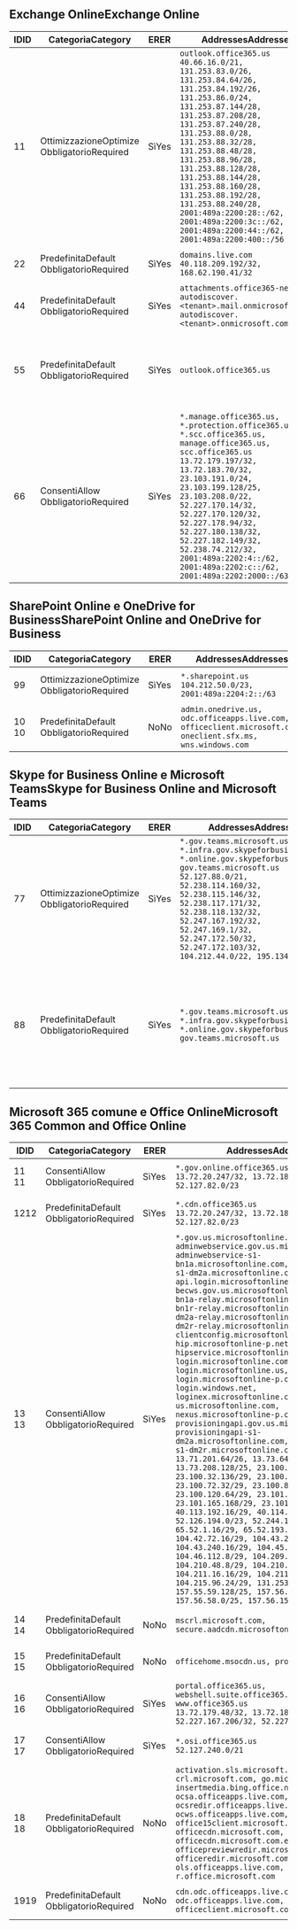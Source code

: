 <!--THIS FILE IS AUTOMATICALLY GENERATED. MANUAL CHANGES WILL BE OVERWRITTEN.-->
<!--Please contact the Office 365 Endpoints team with any questions.-->
<!--USGovGCCHigh endpoints version 2019010700-->
<!--File generated 2019-01-07 11:00:18.7418-->

## <a name="exchange-online"></a><span data-ttu-id="a23a5-101">Exchange Online</span><span class="sxs-lookup"><span data-stu-id="a23a5-101">Exchange Online</span></span>

<span data-ttu-id="a23a5-102">ID</span><span class="sxs-lookup"><span data-stu-id="a23a5-102">ID</span></span> | <span data-ttu-id="a23a5-103">Categoria</span><span class="sxs-lookup"><span data-stu-id="a23a5-103">Category</span></span> | <span data-ttu-id="a23a5-104">ER</span><span class="sxs-lookup"><span data-stu-id="a23a5-104">ER</span></span> | <span data-ttu-id="a23a5-105">Addresses</span><span class="sxs-lookup"><span data-stu-id="a23a5-105">Addresses</span></span> | <span data-ttu-id="a23a5-106">Porte</span><span class="sxs-lookup"><span data-stu-id="a23a5-106">Ports</span></span>
-- | -------------------- | --- | ------------------------------------------------------------------------------------------------------------------------------------------------------------------------------------------------------------------------------------------------------------------------------------------------------------------------------------------------------------------------------------------------------------------------------------------------ | -------------------------------
<span data-ttu-id="a23a5-107">1</span><span class="sxs-lookup"><span data-stu-id="a23a5-107">1</span></span> | <span data-ttu-id="a23a5-108">Ottimizzazione</span><span class="sxs-lookup"><span data-stu-id="a23a5-108">Optimize</span></span><BR><span data-ttu-id="a23a5-109">Obbligatorio</span><span class="sxs-lookup"><span data-stu-id="a23a5-109">Required</span></span> | <span data-ttu-id="a23a5-110">Sì</span><span class="sxs-lookup"><span data-stu-id="a23a5-110">Yes</span></span> | `outlook.office365.us`<BR>`40.66.16.0/21, 131.253.83.0/26, 131.253.84.64/26, 131.253.84.192/26, 131.253.86.0/24, 131.253.87.144/28, 131.253.87.208/28, 131.253.87.240/28, 131.253.88.0/28, 131.253.88.32/28, 131.253.88.48/28, 131.253.88.96/28, 131.253.88.128/28, 131.253.88.144/28, 131.253.88.160/28, 131.253.88.192/28, 131.253.88.240/28, 2001:489a:2200:28::/62, 2001:489a:2200:3c::/62, 2001:489a:2200:44::/62, 2001:489a:2200:400::/56` | <span data-ttu-id="a23a5-111">**TCP:** 443, 80</span><span class="sxs-lookup"><span data-stu-id="a23a5-111">**TCP:** 443, 80</span></span>
<span data-ttu-id="a23a5-112">2</span><span class="sxs-lookup"><span data-stu-id="a23a5-112">2</span></span> | <span data-ttu-id="a23a5-113">Predefinita</span><span class="sxs-lookup"><span data-stu-id="a23a5-113">Default</span></span><BR><span data-ttu-id="a23a5-114">Obbligatorio</span><span class="sxs-lookup"><span data-stu-id="a23a5-114">Required</span></span> | <span data-ttu-id="a23a5-115">Sì</span><span class="sxs-lookup"><span data-stu-id="a23a5-115">Yes</span></span> | `domains.live.com`<BR>`40.118.209.192/32, 168.62.190.41/32` | <span data-ttu-id="a23a5-116">**TCP:** 443, 80</span><span class="sxs-lookup"><span data-stu-id="a23a5-116">**TCP:** 443, 80</span></span>
<span data-ttu-id="a23a5-117">4</span><span class="sxs-lookup"><span data-stu-id="a23a5-117">4</span></span> | <span data-ttu-id="a23a5-118">Predefinita</span><span class="sxs-lookup"><span data-stu-id="a23a5-118">Default</span></span><BR><span data-ttu-id="a23a5-119">Obbligatorio</span><span class="sxs-lookup"><span data-stu-id="a23a5-119">Required</span></span> | <span data-ttu-id="a23a5-120">Sì</span><span class="sxs-lookup"><span data-stu-id="a23a5-120">Yes</span></span> | `attachments.office365-net.us, autodiscover.<tenant>.mail.onmicrosoft.com, autodiscover.<tenant>.onmicrosoft.com` | <span data-ttu-id="a23a5-121">**TCP:** 443, 80</span><span class="sxs-lookup"><span data-stu-id="a23a5-121">**TCP:** 443, 80</span></span>
<span data-ttu-id="a23a5-122">5</span><span class="sxs-lookup"><span data-stu-id="a23a5-122">5</span></span> | <span data-ttu-id="a23a5-123">Predefinita</span><span class="sxs-lookup"><span data-stu-id="a23a5-123">Default</span></span><BR><span data-ttu-id="a23a5-124">Obbligatorio</span><span class="sxs-lookup"><span data-stu-id="a23a5-124">Required</span></span> | <span data-ttu-id="a23a5-125">Sì</span><span class="sxs-lookup"><span data-stu-id="a23a5-125">Yes</span></span> | `outlook.office365.us` | <span data-ttu-id="a23a5-126">**TCP:** 143, 25, 587, 993, 995</span><span class="sxs-lookup"><span data-stu-id="a23a5-126">**TCP:** 143, 25, 587, 993, 995</span></span>
<span data-ttu-id="a23a5-127">6</span><span class="sxs-lookup"><span data-stu-id="a23a5-127">6</span></span> | <span data-ttu-id="a23a5-128">Consenti</span><span class="sxs-lookup"><span data-stu-id="a23a5-128">Allow</span></span><BR><span data-ttu-id="a23a5-129">Obbligatorio</span><span class="sxs-lookup"><span data-stu-id="a23a5-129">Required</span></span> | <span data-ttu-id="a23a5-130">Sì</span><span class="sxs-lookup"><span data-stu-id="a23a5-130">Yes</span></span> | `*.manage.office365.us, *.protection.office365.us, *.scc.office365.us, manage.office365.us, scc.office365.us`<BR>`13.72.179.197/32, 13.72.183.70/32, 23.103.191.0/24, 23.103.199.128/25, 23.103.208.0/22, 52.227.170.14/32, 52.227.170.120/32, 52.227.178.94/32, 52.227.180.138/32, 52.227.182.149/32, 52.238.74.212/32, 2001:489a:2202:4::/62, 2001:489a:2202:c::/62, 2001:489a:2202:2000::/63` | <span data-ttu-id="a23a5-131">**TCP:** 25, 443</span><span class="sxs-lookup"><span data-stu-id="a23a5-131">**TCP:** 25, 443</span></span>

## <a name="sharepoint-online-and-onedrive-for-business"></a><span data-ttu-id="a23a5-132">SharePoint Online e OneDrive for Business</span><span class="sxs-lookup"><span data-stu-id="a23a5-132">SharePoint Online and OneDrive for Business</span></span>

<span data-ttu-id="a23a5-133">ID</span><span class="sxs-lookup"><span data-stu-id="a23a5-133">ID</span></span> | <span data-ttu-id="a23a5-134">Categoria</span><span class="sxs-lookup"><span data-stu-id="a23a5-134">Category</span></span> | <span data-ttu-id="a23a5-135">ER</span><span class="sxs-lookup"><span data-stu-id="a23a5-135">ER</span></span> | <span data-ttu-id="a23a5-136">Addresses</span><span class="sxs-lookup"><span data-stu-id="a23a5-136">Addresses</span></span> | <span data-ttu-id="a23a5-137">Porte</span><span class="sxs-lookup"><span data-stu-id="a23a5-137">Ports</span></span>
-- | -------------------- | --- | ----------------------------------------------------------------------------------------------------------- | ----------------
<span data-ttu-id="a23a5-138">9</span><span class="sxs-lookup"><span data-stu-id="a23a5-138">9</span></span> | <span data-ttu-id="a23a5-139">Ottimizzazione</span><span class="sxs-lookup"><span data-stu-id="a23a5-139">Optimize</span></span><BR><span data-ttu-id="a23a5-140">Obbligatorio</span><span class="sxs-lookup"><span data-stu-id="a23a5-140">Required</span></span> | <span data-ttu-id="a23a5-141">Sì</span><span class="sxs-lookup"><span data-stu-id="a23a5-141">Yes</span></span> | `*.sharepoint.us`<BR>`104.212.50.0/23, 2001:489a:2204:2::/63` | <span data-ttu-id="a23a5-142">**TCP:** 443, 80</span><span class="sxs-lookup"><span data-stu-id="a23a5-142">**TCP:** 443, 80</span></span>
<span data-ttu-id="a23a5-143">10 </span><span class="sxs-lookup"><span data-stu-id="a23a5-143">10</span></span> | <span data-ttu-id="a23a5-144">Predefinita</span><span class="sxs-lookup"><span data-stu-id="a23a5-144">Default</span></span><BR><span data-ttu-id="a23a5-145">Obbligatorio</span><span class="sxs-lookup"><span data-stu-id="a23a5-145">Required</span></span> | <span data-ttu-id="a23a5-146">No</span><span class="sxs-lookup"><span data-stu-id="a23a5-146">No</span></span> | `admin.onedrive.us, odc.officeapps.live.com, officeclient.microsoft.com, oneclient.sfx.ms, wns.windows.com` | <span data-ttu-id="a23a5-147">**TCP:** 443, 80</span><span class="sxs-lookup"><span data-stu-id="a23a5-147">**TCP:** 443, 80</span></span>

## <a name="skype-for-business-online-and-microsoft-teams"></a><span data-ttu-id="a23a5-148">Skype for Business Online e Microsoft Teams</span><span class="sxs-lookup"><span data-stu-id="a23a5-148">Skype for Business Online and Microsoft Teams</span></span>

<span data-ttu-id="a23a5-149">ID</span><span class="sxs-lookup"><span data-stu-id="a23a5-149">ID</span></span> | <span data-ttu-id="a23a5-150">Categoria</span><span class="sxs-lookup"><span data-stu-id="a23a5-150">Category</span></span> | <span data-ttu-id="a23a5-151">ER</span><span class="sxs-lookup"><span data-stu-id="a23a5-151">ER</span></span> | <span data-ttu-id="a23a5-152">Addresses</span><span class="sxs-lookup"><span data-stu-id="a23a5-152">Addresses</span></span> | <span data-ttu-id="a23a5-153">Porte</span><span class="sxs-lookup"><span data-stu-id="a23a5-153">Ports</span></span>
-- | -------------------- | --- | --------------------------------------------------------------------------------------------------------------------------------------------------------------------------------------------------------------------------------------------------------------------------------------------------------------------------------- | --------------------------------------------------
<span data-ttu-id="a23a5-154">7</span><span class="sxs-lookup"><span data-stu-id="a23a5-154">7</span></span> | <span data-ttu-id="a23a5-155">Ottimizzazione</span><span class="sxs-lookup"><span data-stu-id="a23a5-155">Optimize</span></span><BR><span data-ttu-id="a23a5-156">Obbligatorio</span><span class="sxs-lookup"><span data-stu-id="a23a5-156">Required</span></span> | <span data-ttu-id="a23a5-157">Sì</span><span class="sxs-lookup"><span data-stu-id="a23a5-157">Yes</span></span> | `*.gov.teams.microsoft.us, *.infra.gov.skypeforbusiness.us, *.online.gov.skypeforbusiness.us, gov.teams.microsoft.us`<BR>`52.127.88.0/21, 52.238.114.160/32, 52.238.115.146/32, 52.238.117.171/32, 52.238.118.132/32, 52.247.167.192/32, 52.247.169.1/32, 52.247.172.50/32, 52.247.172.103/32, 104.212.44.0/22, 195.134.228.0/22` | <span data-ttu-id="a23a5-158">**TCP:** 443, 80</span><span class="sxs-lookup"><span data-stu-id="a23a5-158">**TCP:** 443, 80</span></span><BR><span data-ttu-id="a23a5-159">**UDP:** 3478</span><span class="sxs-lookup"><span data-stu-id="a23a5-159">**UDP:** 3478</span></span>
<span data-ttu-id="a23a5-160">8</span><span class="sxs-lookup"><span data-stu-id="a23a5-160">8</span></span> | <span data-ttu-id="a23a5-161">Predefinita</span><span class="sxs-lookup"><span data-stu-id="a23a5-161">Default</span></span><BR><span data-ttu-id="a23a5-162">Obbligatorio</span><span class="sxs-lookup"><span data-stu-id="a23a5-162">Required</span></span> | <span data-ttu-id="a23a5-163">Sì</span><span class="sxs-lookup"><span data-stu-id="a23a5-163">Yes</span></span> | `*.gov.teams.microsoft.us, *.infra.gov.skypeforbusiness.us, *.online.gov.skypeforbusiness.us, gov.teams.microsoft.us` | <span data-ttu-id="a23a5-164">**TCP:** 5061, 50000-59999</span><span class="sxs-lookup"><span data-stu-id="a23a5-164">**TCP:** 5061, 50000-59999</span></span><BR><span data-ttu-id="a23a5-165">**UDP:** 50000-59999</span><span class="sxs-lookup"><span data-stu-id="a23a5-165">**UDP:** 50000-59999</span></span>

## <a name="microsoft-365-common-and-office-online"></a><span data-ttu-id="a23a5-166">Microsoft 365 comune e Office Online</span><span class="sxs-lookup"><span data-stu-id="a23a5-166">Microsoft 365 Common and Office Online</span></span>

<span data-ttu-id="a23a5-167">ID</span><span class="sxs-lookup"><span data-stu-id="a23a5-167">ID</span></span> | <span data-ttu-id="a23a5-168">Categoria</span><span class="sxs-lookup"><span data-stu-id="a23a5-168">Category</span></span> | <span data-ttu-id="a23a5-169">ER</span><span class="sxs-lookup"><span data-stu-id="a23a5-169">ER</span></span> | <span data-ttu-id="a23a5-170">Addresses</span><span class="sxs-lookup"><span data-stu-id="a23a5-170">Addresses</span></span> | <span data-ttu-id="a23a5-171">Porte</span><span class="sxs-lookup"><span data-stu-id="a23a5-171">Ports</span></span>
-- | ------------------- | --- | ------------------------------------------------------------------------------------------------------------------------------------------------------------------------------------------------------------------------------------------------------------------------------------------------------------------------------------------------------------------------------------------------------------------------------------------------------------------------------------------------------------------------------------------------------------------------------------------------------------------------------------------------------------------------------------------------------------------------------------------------------------------------------------------------------------------------------------------------------------------------------------------------------------------------------------------------------------------------------------------------------------------------------------------------------------------------------------------------------------------------------------------------------------------------------------------------------------------------------------------------------------------------------------------------------------------------------------------------------------------------------------------------------------------------------------------------------------------ | ----------------
<span data-ttu-id="a23a5-172">11 </span><span class="sxs-lookup"><span data-stu-id="a23a5-172">11</span></span> | <span data-ttu-id="a23a5-173">Consenti</span><span class="sxs-lookup"><span data-stu-id="a23a5-173">Allow</span></span><BR><span data-ttu-id="a23a5-174">Obbligatorio</span><span class="sxs-lookup"><span data-stu-id="a23a5-174">Required</span></span> | <span data-ttu-id="a23a5-175">Sì</span><span class="sxs-lookup"><span data-stu-id="a23a5-175">Yes</span></span> | `*.gov.online.office365.us`<BR>`13.72.20.247/32, 13.72.185.126/32, 52.127.82.0/23` | <span data-ttu-id="a23a5-176">**TCP:** 443</span><span class="sxs-lookup"><span data-stu-id="a23a5-176">**TCP:** 443</span></span>
<span data-ttu-id="a23a5-177">12</span><span class="sxs-lookup"><span data-stu-id="a23a5-177">12</span></span> | <span data-ttu-id="a23a5-178">Predefinita</span><span class="sxs-lookup"><span data-stu-id="a23a5-178">Default</span></span><BR><span data-ttu-id="a23a5-179">Obbligatorio</span><span class="sxs-lookup"><span data-stu-id="a23a5-179">Required</span></span> | <span data-ttu-id="a23a5-180">Sì</span><span class="sxs-lookup"><span data-stu-id="a23a5-180">Yes</span></span> | `*.cdn.office365.us`<BR>`13.72.20.247/32, 13.72.185.126/32, 52.127.82.0/23` | <span data-ttu-id="a23a5-181">**TCP:** 443</span><span class="sxs-lookup"><span data-stu-id="a23a5-181">**TCP:** 443</span></span>
<span data-ttu-id="a23a5-182">13 </span><span class="sxs-lookup"><span data-stu-id="a23a5-182">13</span></span> | <span data-ttu-id="a23a5-183">Consenti</span><span class="sxs-lookup"><span data-stu-id="a23a5-183">Allow</span></span><BR><span data-ttu-id="a23a5-184">Obbligatorio</span><span class="sxs-lookup"><span data-stu-id="a23a5-184">Required</span></span> | <span data-ttu-id="a23a5-185">Sì</span><span class="sxs-lookup"><span data-stu-id="a23a5-185">Yes</span></span> | `*.gov.us.microsoftonline.com, adminwebservice.gov.us.microsoftonline.com, adminwebservice-s1-bn1a.microsoftonline.com, adminwebservice-s1-dm2a.microsoftonline.com, api.login.microsoftonline.com, becws.gov.us.microsoftonline.com, bws-s1-bn1a-relay.microsoftonline.com, bws-s1-bn1r-relay.microsoftonline.com, bws-s1-dm2a-relay.microsoftonline.com, bws-s1-dm2r-relay.microsoftonline.com, clientconfig.microsoftonline-p.net, hip.microsoftonline-p.net, hipservice.microsoftonline.com, login.microsoftonline.com, login.microsoftonline.us, login.microsoftonline-p.com, login.windows.net, loginex.microsoftonline.com, login-us.microsoftonline.com, nexus.microsoftonline-p.com, provisioningapi.gov.us.microsoftonline.com, provisioningapi-s1-dm2a.microsoftonline.com, provisioningapi-s1-dm2r.microsoftonline.com`<BR>`13.71.201.64/26, 13.73.64.64/26, 13.73.208.128/25, 23.100.16.168/29, 23.100.32.136/29, 23.100.64.24/29, 23.100.72.32/29, 23.100.80.64/29, 23.100.120.64/29, 23.101.144.136/29, 23.101.165.168/29, 23.101.181.128/29, 40.113.192.16/29, 40.114.120.16/29, 52.126.194.0/23, 52.244.120.128/25, 65.52.1.16/29, 65.52.193.136/29, 104.42.72.16/29, 104.43.208.16/29, 104.43.240.16/29, 104.45.208.104/29, 104.46.112.8/29, 104.209.144.16/29, 104.210.48.8/29, 104.210.208.16/29, 104.211.16.16/29, 104.211.48.16/29, 104.215.96.24/29, 131.253.120.0/24, 157.55.59.128/25, 157.56.53.128/25, 157.56.58.0/25, 157.56.151.0/25` | <span data-ttu-id="a23a5-186">**TCP:** 443</span><span class="sxs-lookup"><span data-stu-id="a23a5-186">**TCP:** 443</span></span>
<span data-ttu-id="a23a5-187">14 </span><span class="sxs-lookup"><span data-stu-id="a23a5-187">14</span></span> | <span data-ttu-id="a23a5-188">Predefinita</span><span class="sxs-lookup"><span data-stu-id="a23a5-188">Default</span></span><BR><span data-ttu-id="a23a5-189">Obbligatorio</span><span class="sxs-lookup"><span data-stu-id="a23a5-189">Required</span></span> | <span data-ttu-id="a23a5-190">No</span><span class="sxs-lookup"><span data-stu-id="a23a5-190">No</span></span> | `mscrl.microsoft.com, secure.aadcdn.microsoftonline-p.com` | <span data-ttu-id="a23a5-191">**TCP:** 443</span><span class="sxs-lookup"><span data-stu-id="a23a5-191">**TCP:** 443</span></span>
<span data-ttu-id="a23a5-192">15 </span><span class="sxs-lookup"><span data-stu-id="a23a5-192">15</span></span> | <span data-ttu-id="a23a5-193">Predefinita</span><span class="sxs-lookup"><span data-stu-id="a23a5-193">Default</span></span><BR><span data-ttu-id="a23a5-194">Obbligatorio</span><span class="sxs-lookup"><span data-stu-id="a23a5-194">Required</span></span> | <span data-ttu-id="a23a5-195">No</span><span class="sxs-lookup"><span data-stu-id="a23a5-195">No</span></span> | `officehome.msocdn.us, prod.msocdn.us` | <span data-ttu-id="a23a5-196">**TCP:** 443, 80</span><span class="sxs-lookup"><span data-stu-id="a23a5-196">**TCP:** 443, 80</span></span>
<span data-ttu-id="a23a5-197">16 </span><span class="sxs-lookup"><span data-stu-id="a23a5-197">16</span></span> | <span data-ttu-id="a23a5-198">Consenti</span><span class="sxs-lookup"><span data-stu-id="a23a5-198">Allow</span></span><BR><span data-ttu-id="a23a5-199">Obbligatorio</span><span class="sxs-lookup"><span data-stu-id="a23a5-199">Required</span></span> | <span data-ttu-id="a23a5-200">Sì</span><span class="sxs-lookup"><span data-stu-id="a23a5-200">Yes</span></span> | `portal.office365.us, webshell.suite.office365.us, www.office365.us`<BR>`13.72.179.48/32, 13.72.188.8/32, 52.227.167.206/32, 52.227.170.242/32` | <span data-ttu-id="a23a5-201">**TCP:** 443, 80</span><span class="sxs-lookup"><span data-stu-id="a23a5-201">**TCP:** 443, 80</span></span>
<span data-ttu-id="a23a5-202">17 </span><span class="sxs-lookup"><span data-stu-id="a23a5-202">17</span></span> | <span data-ttu-id="a23a5-203">Consenti</span><span class="sxs-lookup"><span data-stu-id="a23a5-203">Allow</span></span><BR><span data-ttu-id="a23a5-204">Obbligatorio</span><span class="sxs-lookup"><span data-stu-id="a23a5-204">Required</span></span> | <span data-ttu-id="a23a5-205">Sì</span><span class="sxs-lookup"><span data-stu-id="a23a5-205">Yes</span></span> | `*.osi.office365.us`<BR>`52.127.240.0/21` | <span data-ttu-id="a23a5-206">**TCP:** 443</span><span class="sxs-lookup"><span data-stu-id="a23a5-206">**TCP:** 443</span></span>
<span data-ttu-id="a23a5-207">18 </span><span class="sxs-lookup"><span data-stu-id="a23a5-207">18</span></span> | <span data-ttu-id="a23a5-208">Predefinita</span><span class="sxs-lookup"><span data-stu-id="a23a5-208">Default</span></span><BR><span data-ttu-id="a23a5-209">Obbligatorio</span><span class="sxs-lookup"><span data-stu-id="a23a5-209">Required</span></span> | <span data-ttu-id="a23a5-210">No</span><span class="sxs-lookup"><span data-stu-id="a23a5-210">No</span></span> | `activation.sls.microsoft.com, crl.microsoft.com, go.microsoft.com, insertmedia.bing.office.net, ocsa.officeapps.live.com, ocsredir.officeapps.live.com, ocws.officeapps.live.com, office15client.microsoft.com, officecdn.microsoft.com, officecdn.microsoft.com.edgesuite.net, officepreviewredir.microsoft.com, officeredir.microsoft.com, ols.officeapps.live.com, r.office.microsoft.com` | <span data-ttu-id="a23a5-211">**TCP:** 443, 80</span><span class="sxs-lookup"><span data-stu-id="a23a5-211">**TCP:** 443, 80</span></span>
<span data-ttu-id="a23a5-212">19</span><span class="sxs-lookup"><span data-stu-id="a23a5-212">19</span></span> | <span data-ttu-id="a23a5-213">Predefinita</span><span class="sxs-lookup"><span data-stu-id="a23a5-213">Default</span></span><BR><span data-ttu-id="a23a5-214">Obbligatorio</span><span class="sxs-lookup"><span data-stu-id="a23a5-214">Required</span></span> | <span data-ttu-id="a23a5-215">No</span><span class="sxs-lookup"><span data-stu-id="a23a5-215">No</span></span> | `cdn.odc.officeapps.live.com, odc.officeapps.live.com, officeclient.microsoft.com` | <span data-ttu-id="a23a5-216">**TCP:** 443, 80</span><span class="sxs-lookup"><span data-stu-id="a23a5-216">**TCP:** 443, 80</span></span>
